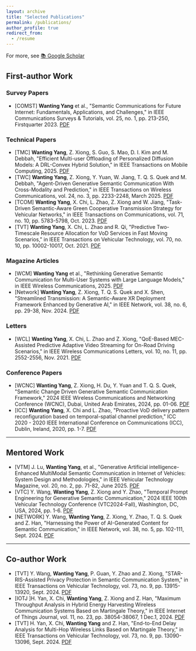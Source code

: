 ```yaml
---
layout: archive
title: "Selected Publications"
permalink: /publications/
author_profile: true
redirect_from:
  - /resume
---
```

For more, see [📚 Google Scholar](https://scholar.google.com/citations?hl=zh-CN&user=LI93B3kAAAAJ)

## First-author Work

### Survey Papers

- [COMST] **Wanting Yang** et al., "Semantic Communications for Future Internet: Fundamentals, Applications, and Challenges," in IEEE Communications Surveys & Tutorials, vol. 25, no. 1, pp. 213-250, Firstquarter 2023. [PDF](https://ieeexplore.ieee.org/stamp/stamp.jsp?tp=&arnumber=9955312) 

### Technical Papers

- [TMC] **Wanting Yang**, Z. Xiong, S. Guo, S. Mao, D. I. Kim and M. Debbah, "Efficient Multi-user Offloading of Personalized Diffusion Models: A DRL-Convex Hybrid Solution," in IEEE Transactions on Mobile Computing, 2025. [PDF](https://ieeexplore.ieee.org/stamp/stamp.jsp?tp=&arnumber=10964151)
- [TWC] **Wanting Yang**, Z. Xiong, Y. Yuan, W. Jiang, T. Q. S. Quek and M. Debbah, "Agent-Driven Generative Semantic Communication With Cross-Modality and Prediction," in IEEE Transactions on Wireless Communications, vol. 24, no. 3, pp. 2233-2248, March 2025. [PDF](https://ieeexplore.ieee.org/stamp/stamp.jsp?tp=&arnumber=10815060)
- [TCOM] **Wanting Yang**, X. Chi, L. Zhao, Z. Xiong and W. Jiang, "Task-Driven Semantic-Aware Green Cooperative Transmission Strategy for Vehicular Networks," in IEEE Transactions on Communications, vol. 71, no. 10, pp. 5783-5798, Oct. 2023. [PDF](https://ieeexplore.ieee.org/stamp/stamp.jsp?tp=&arnumber=10198474)
- [TVT] **Wanting Yang**, X. Chi, L. Zhao and R. Qi, "Predictive Two-Timescale Resource Allocation for VoD Services in Fast Moving Scenarios," in IEEE Transactions on Vehicular Technology, vol. 70, no. 10, pp. 10002-10017, Oct. 2021. [PDF](https://ieeexplore.ieee.org/stamp/stamp.jsp?tp=&arnumber=9479769)

###  Magazine Articles

- [WCM] **Wanting Yang** et al., "Rethinking Generative Semantic Communication for Multi-User Systems with Large Language Models," in IEEE Wireless Communications, 2025. [PDF](https://ieeexplore.ieee.org/stamp/stamp.jsp?tp=&arnumber=10972177)
- [Network] **Wanting Yang**, Z. Xiong, T. Q. S. Quek and X. Shen, "Streamlined Transmission: A Semantic-Aware XR Deployment Framework Enhanced by Generative AI," in IEEE Network, vol. 38, no. 6, pp. 29-38, Nov. 2024. [PDF](https://ieeexplore.ieee.org/stamp/stamp.jsp?tp=&arnumber=10557693)

### Letters

- [WCL] **Wanting Yang**, X. Chi, L. Zhao and Z. Xiong, "QoE-Based MEC-Assisted Predictive Adaptive Video Streaming for On-Road Driving Scenarios," in IEEE Wireless Communications Letters, vol. 10, no. 11, pp. 2552-2556, Nov. 2021. [PDF](https://ieeexplore.ieee.org/stamp/stamp.jsp?tp=&arnumber=9520822)

### Conference Papers

- [WCNC] **Wanting Yang**, Z. Xiong, H. Du, Y. Yuan and T. Q. S. Quek, "Semantic Change Driven Generative Semantic Communication Framework," 2024 IEEE Wireless Communications and Networking Conference (WCNC), Dubai, United Arab Emirates, 2024, pp. 01-06. [PDF](https://ieeexplore.ieee.org/stamp/stamp.jsp?tp=&arnumber=10571010)
- [ICC] **Wanting Yang**, X. Chi and L. Zhao, "Proactive VoD delivery pattern reconfiguration based on temporal-spatial channel prediction," ICC 2020 - 2020 IEEE International Conference on Communications (ICC), Dublin, Ireland, 2020, pp. 1-7. [PDF](https://ieeexplore.ieee.org/stamp/stamp.jsp?tp=&arnumber=9149070)

---

## Mentored Work

- [VTM] J. Lu, **Wanting Yang**, et al., "Generative Artificial intelligence-Enhanced MultiModal Semantic Communication in Internet of Vehicles: System Design and Methodologies," in IEEE Vehicular Technology Magazine, vol. 20, no. 2, pp. 71-82, June 2025. [PDF](https://ieeexplore.ieee.org/stamp/stamp.jsp?tp=&arnumber=10934748) 
- [VTC] Y. Wang, **Wanting Yang**, Z. Xiong and Y. Zhao, "Temporal Prompt Engineering for Generative Semantic Communication," 2024 IEEE 100th Vehicular Technology Conference (VTC2024-Fall), Washington, DC, USA, 2024, pp. 1-6. [PDF](https://ieeexplore.ieee.org/stamp/stamp.jsp?tp=&arnumber=10757628)
- [NETWORK] Y. Wang, **Wanting Yang**, Z. Xiong, Y. Zhao, T. Q. S. Quek and Z. Han, "Harnessing the Power of AI-Generated Content for Semantic Communication," in IEEE Network, vol. 38, no. 5, pp. 102-111, Sept. 2024. [PDF](https://ieeexplore.ieee.org/stamp/stamp.jsp?tp=&arnumber=10577142)

  
---

## Co-author Work

- [TVT] Y. Wang, **Wanting Yang**, P. Guan, Y. Zhao and Z. Xiong, "STAR-RIS-Assisted Privacy Protection in Semantic Communication System," in IEEE Transactions on Vehicular Technology, vol. 73, no. 9, pp. 13915-13920, Sept. 2024. [PDF](https://ieeexplore.ieee.org/stamp/stamp.jsp?tp=&arnumber=10487897)
- [IOTJ ]H. Yan, X. Chi, **Wanting Yang**, Z. Xiong and Z. Han, "Maximum Throughput Analysis in Hybrid Energy Harvesting Wireless Communication Systems Based on Martingale Theory," in IEEE Internet of Things Journal, vol. 11, no. 23, pp. 38054-38067, 1 Dec.1, 2024. [PDF](https://ieeexplore.ieee.org/stamp/stamp.jsp?tp=&arnumber=10634856)
- [TVT] H. Yan, X. Chi, **Wanting Yang** and Z. Han, "End-to-End Delay Analysis for Multi-Hop Wireless Links Based on Martingale Theory," in IEEE Transactions on Vehicular Technology, vol. 73, no. 9, pp. 13090-13096, Sept. 2024. [PDF](https://ieeexplore.ieee.org/stamp/stamp.jsp?tp=&arnumber=10502194)
  

